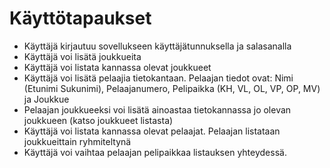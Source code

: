 # Käyttötapaukset

- Käyttäjä kirjautuu sovellukseen käyttäjätunnuksella ja salasanalla
- Käyttäjä voi lisätä joukkueita
- Käyttäjä voi listata kannassa olevat joukkueet
- Käyttäjä voi lisätä pelaajia tietokantaan. Pelaajan tiedot ovat: Nimi (Etunimi Sukunimi), Pelaajanumero, Pelipaikka (KH, VL, OL, VP, OP, MV) ja Joukkue
- Pelaajan joukkueeksi voi lisätä ainoastaa tietokannassa jo olevan joukkueen (katso joukkueet listasta)
- Käyttäjä voi listata kannassa olevat pelaajat. Pelaajan listataan joukkueittain ryhmiteltynä
- Käyttäjä voi vaihtaa pelaajan pelipaikkaa listauksen yhteydessä.

